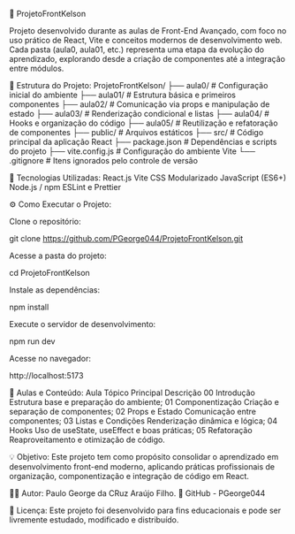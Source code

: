🧠 ProjetoFrontKelson

Projeto desenvolvido durante as aulas de Front-End Avançado, com foco no uso prático de React, Vite e conceitos modernos de desenvolvimento web.
Cada pasta (aula0, aula01, etc.) representa uma etapa da evolução do aprendizado, explorando desde a criação de componentes até a integração entre módulos.

📂 Estrutura do Projeto:
ProjetoFrontKelson/
├── aula0/           # Configuração inicial do ambiente
├── aula01/          # Estrutura básica e primeiros componentes
├── aula02/          # Comunicação via props e manipulação de estado
├── aula03/          # Renderização condicional e listas
├── aula04/          # Hooks e organização do código
├── aula05/          # Reutilização e refatoração de componentes
├── public/          # Arquivos estáticos
├── src/             # Código principal da aplicação React
├── package.json     # Dependências e scripts do projeto
├── vite.config.js   # Configuração do ambiente Vite
└── .gitignore       # Itens ignorados pelo controle de versão

🚀 Tecnologias Utilizadas:
React.js
Vite
CSS Modularizado
JavaScript (ES6+)
Node.js / npm
ESLint e Prettier

⚙️ Como Executar o Projeto:

Clone o repositório:

git clone https://github.com/PGeorge044/ProjetoFrontKelson.git

Acesse a pasta do projeto:

cd ProjetoFrontKelson

Instale as dependências:

npm install

Execute o servidor de desenvolvimento:

npm run dev

Acesse no navegador:

http://localhost:5173

📘 Aulas e Conteúdo:
Aula	Tópico Principal	Descrição
00	Introdução	Estrutura base e preparação do ambiente;
01	Componentização	Criação e separação de componentes;
02	Props e Estado	Comunicação entre componentes;
03	Listas e Condições	Renderização dinâmica e lógica;
04	Hooks	Uso de useState, useEffect e boas práticas;
05	Refatoração	Reaproveitamento e otimização de código.

💡 Objetivo:
Este projeto tem como propósito consolidar o aprendizado em desenvolvimento front-end moderno, aplicando práticas profissionais de organização, componentização e integração de código em React.

👨‍💻 Autor:
Paulo George da CRuz Araújo Filho.
📎 GitHub - PGeorge044

📝 Licença:
Este projeto foi desenvolvido para fins educacionais e pode ser livremente estudado, modificado e distribuído.
